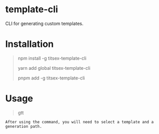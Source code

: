 # template-cli
CLI for generating custom templates.

# Installation
> npm install -g titsex-template-cli
> 
> yarn add global titsex-template-cli
> 
> pnpm add -g titsex-template-cli

# Usage
> gtt
```
After using the command, you will need to select a template and a generation path.
```
